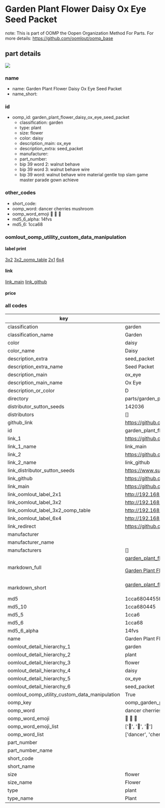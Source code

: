 # Garden Plant Flower Daisy Ox Eye Seed Packet  

note: This is part of OOMP the Oopen Organization Method For Parts. For more details: https://github.com/oomlout/oomp_base

##  part details
[![](image_600.jpg)](image.jpg)  







### name
* name: Garden Plant Flower Daisy Ox Eye Seed Packet
* name_short: 
### id
* oomp_id: garden_plant_flower_daisy_ox_eye_seed_packet
  * classification: garden
  * type: plant
  * size: flower
  * color: daisy
  * description_main: ox_eye
  * description_extra: seed_packet
  * manufacturer: 
  * part_number: 
  * bip 39 word 2: walnut behave
  * bip 39 word 3: walnut behave wire
  * bip 39 word: walnut behave wire material gentle top slam game master parade gown achieve

### other_codes
* short_code: 
* oomp_word: dancer cherries mushroom
* oomp_word_emoji :dancer: :cherries: :mushroom:
* md5_6_alpha: 14fvs
* md5_6: 1cca68






### oomlout_oomp_utility_custom_data_manipulation
#### label print
[3x2](http://192.168.1.245:1112/?label=oomp%2014fvs)
[3x2_oomp_table](http://192.168.1.108:1112/?label=oomp%2014fvs)
[2x1](http://192.168.1.242:1112/?label=oomp%2014fvs)
[6x4](http://192.168.1.55:1112/?label=oomp%2014fvs)    

#### link

[link_main](https://github.com/oomlout/oomlout_oomp_version_1_messy/tree/main/parts/garden_plant_flower_daisy_ox_eye_seed_packet) [link_github](https://github.com/oomlout/oomlout_oomp_version_1_messy/tree/main/parts/garden_plant_flower_daisy_ox_eye_seed_packet)                             

#### price







### all codes 
| key | value |  
| --- | --- |  
| classification | garden |  
| classification_name | Garden |  
| color | daisy |  
| color_name | Daisy |  
| description_extra | seed_packet |  
| description_extra_name | Seed Packet |  
| description_main | ox_eye |  
| description_main_name | Ox Eye |  
| description_or_color | D  |  
| directory | parts/garden_plant_flower_daisy_ox_eye_seed_packet |  
| distributor_sutton_seeds | 142036 |  
| distributors | [] |  
| github_link | https://github.com/oomlout/oomlout_oomp_part_src/tree/main/parts/garden_plant_flower_daisy_ox_eye_seed_packet |  
| id | garden_plant_flower_daisy_ox_eye_seed_packet |  
| link_1 | https://github.com/oomlout/oomlout_oomp_version_1_messy/tree/main/parts/garden_plant_flower_daisy_ox_eye_seed_packet |  
| link_1_name | link_main |  
| link_2 | https://github.com/oomlout/oomlout_oomp_version_1_messy/tree/main/parts/garden_plant_flower_daisy_ox_eye_seed_packet |  
| link_2_name | link_github |  
| link_distributor_sutton_seeds | https://www.suttons.co.uk/oxeye-daisy-seeds_mh-53149 |  
| link_github | https://github.com/oomlout/oomlout_oomp_version_1_messy/tree/main/parts/garden_plant_flower_daisy_ox_eye_seed_packet |  
| link_main | https://github.com/oomlout/oomlout_oomp_version_1_messy/tree/main/parts/garden_plant_flower_daisy_ox_eye_seed_packet |  
| link_oomlout_label_2x1 | http://192.168.1.242:1112/?label=oomp%2014fvs |  
| link_oomlout_label_3x2 | http://192.168.1.245:1112/?label=oomp%2014fvs |  
| link_oomlout_label_3x2_oomp_table | http://192.168.1.108:1112/?label=oomp%2014fvs |  
| link_oomlout_label_6x4 | http://192.168.1.55:1112/?label=oomp%2014fvs |  
| link_redirect | https://github.com/oomlout/oomlout_oomp_version_1_messy/tree/main/parts/garden_plant_flower_daisy_ox_eye_seed_packet |  
| manufacturer |  |  
| manufacturer_name |  |  
| manufacturers | [] |  
| markdown_full | [garden_plant_flower_daisy_ox_eye_seed_packet](none)<br>[](none)<br>[Garden Plant Flower Daisy Ox Eye Seed Packet](none)<br><br> |  
| markdown_short | [garden_plant_flower_daisy_ox_eye_seed_packet](none)<br><br> |  
| md5 | 1cca6804455f396393b0988ff8451fb6 |  
| md5_10 | 1cca680445 |  
| md5_5 | 1cca6 |  
| md5_6 | 1cca68 |  
| md5_6_alpha | 14fvs |  
| name | Garden Plant Flower Daisy Ox Eye Seed Packet |  
| oomlout_detail_hierarchy_1 | garden |  
| oomlout_detail_hierarchy_2 | plant |  
| oomlout_detail_hierarchy_3 | flower |  
| oomlout_detail_hierarchy_4 | daisy |  
| oomlout_detail_hierarchy_5 | ox_eye |  
| oomlout_detail_hierarchy_6 | seed_packet |  
| oomlout_oomp_utility_custom_data_manipulation | True |  
| oomp_key | oomp_garden_plant_flower_daisy_ox_eye_seed_packet |  
| oomp_word | dancer cherries mushroom |  
| oomp_word_emoji | :dancer: :cherries: :mushroom: |  
| oomp_word_emoji_list | [':dancer:', ':cherries:', ':mushroom:'] |  
| oomp_word_list | ['dancer', 'cherries', 'mushroom'] |  
| part_number |  |  
| part_number_name |  |  
| short_code |  |  
| short_name |  |  
| size | flower |  
| size_name | Flower |  
| type | plant |  
| type_name | Plant |  
